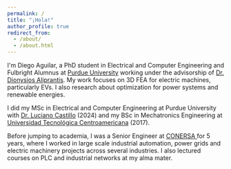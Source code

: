 ```yaml
---
permalink: /
title: "¡Hola!"
author_profile: true
redirect_from: 
  - /about/
  - /about.html
---
```


I'm Diego Aguilar, a PhD student in Electrical and Computer Engineering and Fulbright Alumnus at <a href="https://engineering.purdue.edu/ECE" target="_blank"> Purdue University</a> working under the advisorship of <a href="https://engineering.purdue.edu/~dionysis/" target="_blank"> Dr. Dionysios Aliprantis</a>. My work focuses on 3D FEA for electric machines, particularly EVs. I also research about optimization for power systems and renewable energies. 

I did my MSc in Electrical and Computer Engineering at Purdue University with <a href="https://engineering.purdue.edu/ME/People/ptProfile?resource_id=173054&group_id=277631" target="_blank"> Dr. Luciano Castillo</a> (2024) and my BSc in Mechatronics Engineering at <a href="[https://engineering.purdue.edu/ECE](https://www.unitec.edu/)" target="_blank"> Universidad Tecnológica Centroamericana</a> (2017).

Before jumping to academia, I was a Senior Engineer at <a href="https://www.linkedin.com/company/conersa/" target="_blank"> CONERSA </a> for 5 years, where I worked in large scale industrial automation, power grids and electric machinery projects across several industries. I also lectured courses on PLC and industrial networks at my alma mater. 
